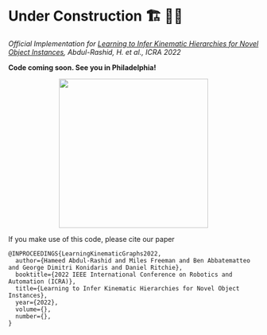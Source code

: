 # Under Construction :building_construction: <text>&#x1F477;&#x1F3FF;</text>
_Official Implementation for [Learning to Infer Kinematic Hierarchies for Novel Object Instances][paper], Abdul-Rashid, H. et al., ICRA 2022_

**Code coming soon. See you in Philadelphia!**


  <p align="center">
  <img src=https://assets.teenvogue.com/photos/5f33db1b96a46c053ede7464/2:3/w_1676,h_2515,c_limit/shutterstock_editorial_5884676ac.jpg height=300</img>
  </p>

If you make use of this code, please cite our paper
```
@INPROCEEDINGS{LearningKinematicGraphs2022,
  author={Hameed Abdul-Rashid and Miles Freeman and Ben Abbatematteo and George Dimitri Konidaris and Daniel Ritchie},
  booktitle={2022 IEEE International Conference on Robotics and Automation (ICRA)}, 
  title={Learning to Infer Kinematic Hierarchies for Novel Object Instances},
  year={2022},
  volume={},
  number={},
}
```

[fresh]: https://assets.teenvogue.com/photos/5f33db1b96a46c053ede7464/2:3/w_1676,h_2515,c_limit/shutterstock_editorial_5884676ac.jpg
[paper]: https://arxiv.org/abs/2110.07911
